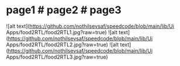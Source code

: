 # page1 # page2 # page3
![alt text](https://github.com/nothilsevsaf/speedcode/blob/main/lib/Ui Apps/food2RTL/food2RTL1.jpg?raw=true) ![alt text](https://github.com/nothilsevsaf/speedcode/blob/main/lib/Ui Apps/food2RTL/food2RTL2.jpg?raw=true) ![alt text](https://github.com/nothilsevsaf/speedcode/blob/main/lib/Ui Apps/food2RTL/food2RTL3.jpg?raw=true)